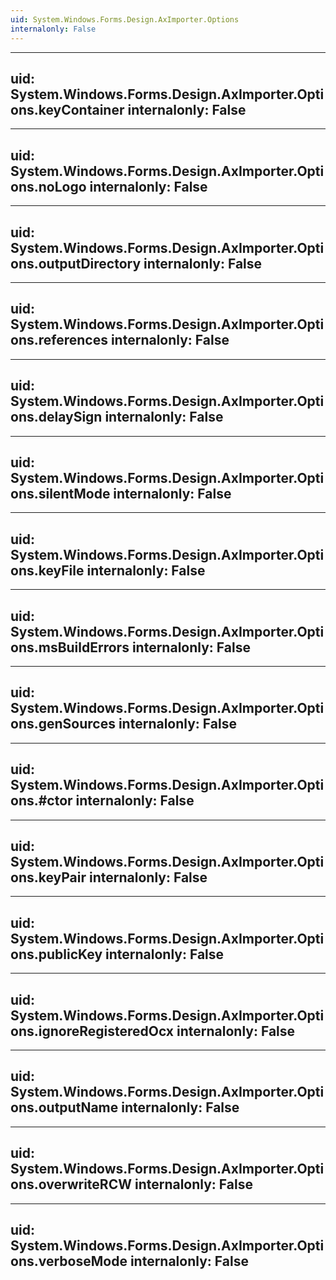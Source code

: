 ```yaml
---
uid: System.Windows.Forms.Design.AxImporter.Options
internalonly: False
---
```


---
uid: System.Windows.Forms.Design.AxImporter.Options.keyContainer
internalonly: False
---

---
uid: System.Windows.Forms.Design.AxImporter.Options.noLogo
internalonly: False
---

---
uid: System.Windows.Forms.Design.AxImporter.Options.outputDirectory
internalonly: False
---

---
uid: System.Windows.Forms.Design.AxImporter.Options.references
internalonly: False
---

---
uid: System.Windows.Forms.Design.AxImporter.Options.delaySign
internalonly: False
---

---
uid: System.Windows.Forms.Design.AxImporter.Options.silentMode
internalonly: False
---

---
uid: System.Windows.Forms.Design.AxImporter.Options.keyFile
internalonly: False
---

---
uid: System.Windows.Forms.Design.AxImporter.Options.msBuildErrors
internalonly: False
---

---
uid: System.Windows.Forms.Design.AxImporter.Options.genSources
internalonly: False
---

---
uid: System.Windows.Forms.Design.AxImporter.Options.#ctor
internalonly: False
---

---
uid: System.Windows.Forms.Design.AxImporter.Options.keyPair
internalonly: False
---

---
uid: System.Windows.Forms.Design.AxImporter.Options.publicKey
internalonly: False
---

---
uid: System.Windows.Forms.Design.AxImporter.Options.ignoreRegisteredOcx
internalonly: False
---

---
uid: System.Windows.Forms.Design.AxImporter.Options.outputName
internalonly: False
---

---
uid: System.Windows.Forms.Design.AxImporter.Options.overwriteRCW
internalonly: False
---

---
uid: System.Windows.Forms.Design.AxImporter.Options.verboseMode
internalonly: False
---
